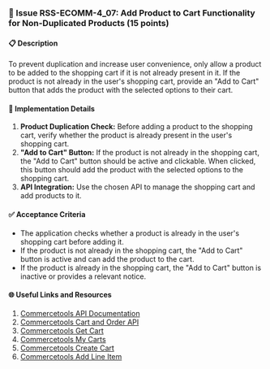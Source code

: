 ### 🛒 Issue RSS-ECOMM-4_07: Add Product to Cart Functionality for Non-Duplicated Products (15 points)

#### 📋 Description

To prevent duplication and increase user convenience, only allow a product to be added to the shopping cart if it is not already present in it. If the product is not already in the user's shopping cart, provide an "Add to Cart" button that adds the product with the selected options to their cart.

#### 🔨 Implementation Details

1. **Product Duplication Check:** Before adding a product to the shopping cart, verify whether the product is already present in the user's shopping cart.
2. **"Add to Cart" Button:** If the product is not already in the shopping cart, the "Add to Cart" button should be active and clickable. When clicked, this button should add the product with the selected options to the shopping cart.
3. **API Integration:** Use the chosen API to manage the shopping cart and add products to it.

#### ✅ Acceptance Criteria

- The application checks whether a product is already in the user's shopping cart before adding it.
- If the product is not already in the shopping cart, the "Add to Cart" button is active and can add the product to the cart.
- If the product is already in the shopping cart, the "Add to Cart" button is inactive or provides a relevant notice.

#### 🌐 Useful Links and Resources

1. [Commercetools API Documentation](https://docs.commercetools.com/api)
2. [Commercetools Cart and Order API](https://docs.commercetools.com/api/projects/carts)
3. [Commercetools Get Cart](https://docs.commercetools.com/api/projects/carts#get-cart-by-customer-id)
4. [Commercetools My Carts](https://docs.commercetools.com/api/projects/me-carts)
5. [Commercetools Create Cart](https://docs.commercetools.com/api/projects/carts#create-cart)
6. [Commercetools Add Line Item](https://docs.commercetools.com/api/projects/carts#add-lineitem)
